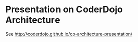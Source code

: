 # Presentation on CoderDojo Architecture

See http://coderdojo.github.io/cp-architecture-presentation/
